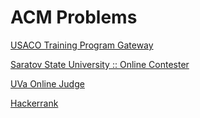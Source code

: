ACM Problems
============
[USACO Training Program Gateway](http://train.usaco.org/usacogate)

[Saratov State University :: Online Contester](http://acm.sgu.ru)

[UVa Online Judge](http://uva.onlinejudge.org)

[Hackerrank](https://hackerrank.com)

